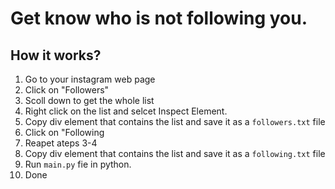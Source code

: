 # Get know who is not following you. 
## How it works?
1. Go to your instagram web page
2. Click on "Followers"
3. Scoll down to get the whole list
4. Right click on the list and selcet Inspect Element.
5. Copy div element that contains the list and save it as a `followers.txt` file
6. Click on "Following
7. Reapet ateps 3-4
6. Copy div element that contains the list and save it as a `following.txt` file
7. Run `main.py` fie in python.
8. Done
